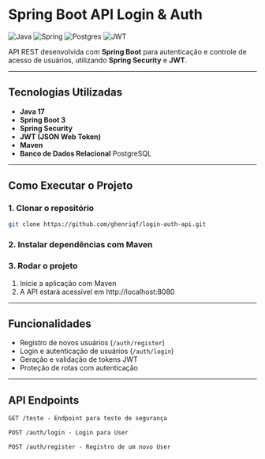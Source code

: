 # Spring Boot API Login & Auth

![Java](https://img.shields.io/badge/java-%23ED8B00.svg?style=for-the-badge&logo=openjdk&logoColor=white)
![Spring](https://img.shields.io/badge/spring-%236DB33F.svg?style=for-the-badge&logo=spring&logoColor=white)
![Postgres](https://img.shields.io/badge/postgres-%23316192.svg?style=for-the-badge&logo=postgresql&logoColor=white)
![JWT](https://img.shields.io/badge/JWT-black?style=for-the-badge&logo=JSON%20web%20tokens)

API REST desenvolvida com **Spring Boot** para autenticação e controle de acesso de usuários, utilizando **Spring Security** e **JWT**.  

---

## Tecnologias Utilizadas

- **Java 17**  
- **Spring Boot 3**  
- **Spring Security**  
- **JWT (JSON Web Token)**  
- **Maven**  
- **Banco de Dados Relacional** PostgreSQL

---

## Como Executar o Projeto

### 1. Clonar o repositório

```bash
git clone https://github.com/ghenriqf/login-auth-api.git
```

### 2. Instalar dependências com Maven

### 3. Rodar o projeto

1. Inicie a aplicação com Maven
2. A API estará acessível em http://localhost:8080

---

## Funcionalidades

- Registro de novos usuários (`/auth/register`)  
- Login e autenticação de usuários (`/auth/login`)  
- Geração e validação de tokens JWT  
- Proteção de rotas com autenticação  

---

## API Endpoints

```markdown
GET /teste - Endpoint para teste de segurança

POST /auth/login - Login para User

POST /auth/register - Registro de um novo User
```
